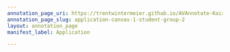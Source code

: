 ```yaml
---
annotation_page_uri: https://trentwintermeier.github.io/AVAnnotate-Kairos-Review/annotations/application-canvas-1-student-group-2.json
annotation_page_slug: application-canvas-1-student-group-2
layout: annotation_page
manifest_label: Application

---
```

